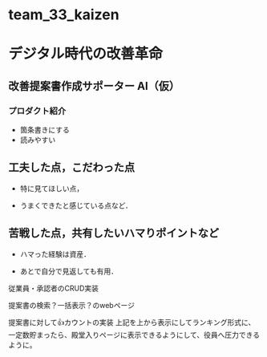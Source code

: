 # team_33_kaizen
# デジタル時代の改善革命

## 改善提案書作成サポーター AI（仮）
### プロダクト紹介

- 箇条書きにする
- 読みやすい

## 工夫した点，こだわった点

- 特に見てほしい点，

- うまくできたと感じている点など．

## 苦戦した点，共有したいハマりポイントなど

- ハマった経験は資産．

- あとで自分で見返しても有用．


従業員・承認者のCRUD実装



提案書の検索？一括表示？のwebページ


提案書に対して👍カウントの実装
上記を上から表示にしてランキング形式に、一定数貯まったら、殿堂入りページに表示できるようにして、役員へ圧力できるように。

